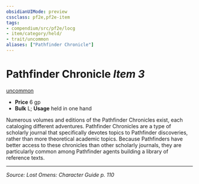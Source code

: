 ```yaml
---
obsidianUIMode: preview
cssclass: pf2e,pf2e-item
tags:
- compendium/src/pf2e/locg
- item/category/held/
- trait/uncommon
aliases: ["Pathfinder Chronicle"]
---
```

# Pathfinder Chronicle *Item 3*  
[uncommon](uncommon.md "Uncommon Rarity Trait")  

- **Price** 6 gp
- **Bulk** L; **Usage** held in one hand

Numerous volumes and editions of the Pathfinder Chronicles exist, each cataloging different adventures. Pathfinder Chronicles are a type of scholarly journal that specifically devotes topics to Pathfinder discoveries, rather than more theoretical academic topics. Because Pathfinders have better access to these chronicles than other scholarly journals, they are particularly common among Pathfinder agents building a library of reference texts.


---
*Source: Lost Omens: Character Guide p. 110*
